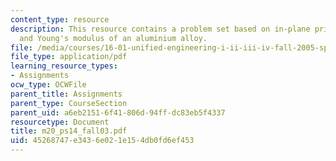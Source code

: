 ```yaml
---
content_type: resource
description: This resource contains a problem set based on in-plane principal stresses,
  and Young's modulus of an aluminium alloy.
file: /media/courses/16-01-unified-engineering-i-ii-iii-iv-fall-2005-spring-2006/45268747e3436e021e154db0fd6ef453_m20_ps14_fall03.pdf
file_type: application/pdf
learning_resource_types:
- Assignments
ocw_type: OCWFile
parent_title: Assignments
parent_type: CourseSection
parent_uid: a6eb2151-6f41-806d-94ff-dc83eb5f4337
resourcetype: Document
title: m20_ps14_fall03.pdf
uid: 45268747-e343-6e02-1e15-4db0fd6ef453
---
```

